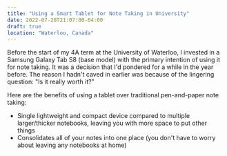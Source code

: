 ```yaml
---
title: "Using a Smart Tablet for Note Taking in University"
date: 2022-07-28T21:07:00-04:00
draft: true
location: "Waterloo, Canada"
---
```


Before the start of my 4A term at the University of Waterloo, I invested in a Samsung Galaxy Tab S8 (base model) with the primary intention of using it for note taking. It was a decision that I'd pondered for a while in the year before. The reason I hadn't caved in earlier was because of the lingering question: "Is it really worth it?"

Here are the benefits of using a tablet over traditional pen-and-paper note taking:
- Single lightweight and compact device compared to multiple larger/thicker notebooks, leaving you with more space to put other things
- Consolidates all of your notes into one place (you don't have to worry about leaving any notebooks at home)